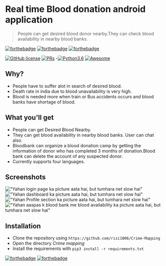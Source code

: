 # Real time Blood donation android application
> People can get desired blood donor nearby.They can check blood availability in nearby blood banks.

[![forthebadge](https://forthebadge.com/images/badges/built-for-android.svg)](https://forthebadge.com)
[![forthebadge](https://forthebadge.com/images/badges/made-with-java.svg)](https://forthebadge.com)
[![forthebadge](https://forthebadge.com/images/badges/its-not-a-lie-if-you-believe-it.svg)](https://forthebadge.com)

[![GitHub license](https://img.shields.io/badge/license-MIT-brightgreen?logo=github)](https://github.com/risi1006/Your-Donor/blob/master/LICENSE)
[![PRs](https://img.shields.io/badge/PRs-Welcome-informational)](https://github.com/risi1006)
-[![Python3.6](https://img.shields.io/badge/python-3.6-success?logo=python)](https://www.python.org/downloads/release/python-360/)
[![Awesome](https://cdn.rawgit.com/sindresorhus/awesome/d7305f38d29fed78fa85652e3a63e154dd8e8829/media/badge.svg)](https://github.com/risi1006)  

## Why?
- People have to suffer alot in search of desired blood.
- Death rate in india due to blood unavailability is very high.
- Blood is needed more when train or Bus accidents occurs and blood banks have shortage of blood.

## What you'll get
- People can get Desired Blood Nearby. 
- They can get blood availability in nearby blood banks. User can chat also. 
- Bloodbank can organize a blood donation camp by getting the information of donor who has completed
3 months of donation.Blood bank can delete the account of any suspected donor.
- Currently supports four languages.

## Screenshots
!["Yahan login page ka picture aata hai, but tumhara net slow hai"](/screenshot/ss1.jpg "Login page") !["Yahan dashboard ka picture aata hai, but tumhara net slow hai"](/screenshot/ss2.jpg "Dashboard") !["Yahan Profile section ka picture aata hai, but tumhara net slow hai"](/screenshot/ss3.jpg "Profile Section") !["Yahan aaspas k blood bank me blood availability ka picture aata hai, but tumhara net slow hai"](/screenshot/ss4.jpg "blood availability")


## Installation
- Clone the repository using ```https://github.com/risi1006/Crime-Mapping```
- Open the directory *Crime mapping*
- Install the requirements with ```pip3 install -r requirements.txt```

[![forthebadge](https://forthebadge.com/images/badges/makes-people-smile.svg)](https://forthebadge.com)
[![forthebadge](https://forthebadge.com/images/badges/no-ragrets.svg)](https://forthebadge.com)

